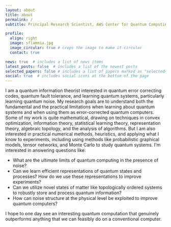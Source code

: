 ```yaml
---
layout: about
title: about
permalink: /
subtitle: Principal Research Scientist, AWS Center for Quantum Computing

profile:
  align: right
  image: sflammia.jpg
  image_circular: true # crops the image to make it circular
  contact: true

news: true  # includes a list of news items
latest_posts: false  # includes a list of the newest posts
selected_papers: false # includes a list of papers marked as "selected={true}"
social: true  # includes social icons at the bottom of the page
---
```


I am a quantum information theorist interested in quantum error correcting codes, quantum fault tolerance, and learning quantum systems, particularly learning quantum noise. My research goals are to understand both the fundamental and the practical limitations when learning about quantum systems and when using them as error-corrected quantum computers. Some of my work is quite mathematical, drawing on techniques in convex optimization, information theory, statistical learning theory, representation theory, algebraic topology, and the analysis of algorithms. But I am also interested in practical numerical methods, heuristics, and applying what I know to experiments, including using methods like probabilistic graphical models, tensor networks, and Monte Carlo to study quantum systems. I'm interested in answering questions like:

- What are the ultimate limits of quantum computing in the presence of noise? 
- Can we learn efficient representations of quantum states and processes? How do we use these representations to improve experiments?
- Can we utilize novel states of matter like topologically ordered systems to robustly store and process quantum information? 
- How can noise structure at the physical level be exploited to improve quantum computers?

I hope to one day see an interesting quantum computation that genuinely outperforms anything that we can feasibly do on a conventional computer. 
